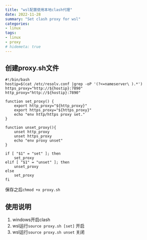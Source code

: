 ```yaml
---
title: "wsl配置使用本地clash代理"
date: 2022-11-28
summary: "Set clash proxy for wsl"
categories:
- linux
tags:
- linux
- proxy
# hidemeta: true
---
```


## 创建proxy.sh文件

```shell
#!/bin/bash
hostip=$(cat /etc/resolv.conf |grep -oP '(?<=nameserver\ ).*')
https_proxy="http://${hostip}:7890"
http_proxy="http://${hostip}:7890"

function set_proxy() {
	export http_proxy="${http_proxy}"
	export https_proxy="${https_proxy}"
	echo "env http/https proxy set."
}

function unset_proxy(){
	unset http_proxy
	unset https_proxy
	echo "env proxy unset"
}

if [ "$1" = "set" ]; then
	set_proxy
elif [ "$1" = "unset" ]; then
	unset_proxy
else
	set_proxy
fi
```
保存之后`chmod +x proxy.sh`

## 使用说明
1. windows开启clash
2. wsl运行`source proxy.sh [set]` 开启
3. wsl运行`source proxy.sh unset` 关闭
